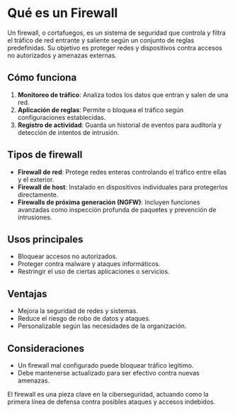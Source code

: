 # Qué es un Firewall

Un firewall, o cortafuegos, es un sistema de seguridad que controla y filtra el tráfico de red entrante y saliente según un conjunto de reglas predefinidas. Su objetivo es proteger redes y dispositivos contra accesos no autorizados y amenazas externas.

## Cómo funciona
1. **Monitoreo de tráfico**: Analiza todos los datos que entran y salen de una red.
2. **Aplicación de reglas**: Permite o bloquea el tráfico según configuraciones establecidas.
3. **Registro de actividad**: Guarda un historial de eventos para auditoría y detección de intentos de intrusión.

## Tipos de firewall
- **Firewall de red**: Protege redes enteras controlando el tráfico entre ellas y el exterior.
- **Firewall de host**: Instalado en dispositivos individuales para protegerlos directamente.
- **Firewalls de próxima generación (NGFW)**: Incluyen funciones avanzadas como inspección profunda de paquetes y prevención de intrusiones.

## Usos principales
- Bloquear accesos no autorizados.
- Proteger contra malware y ataques informáticos.
- Restringir el uso de ciertas aplicaciones o servicios.

## Ventajas
- Mejora la seguridad de redes y sistemas.
- Reduce el riesgo de robo de datos y ataques.
- Personalizable según las necesidades de la organización.

## Consideraciones
- Un firewall mal configurado puede bloquear tráfico legítimo.
- Debe mantenerse actualizado para ser efectivo contra nuevas amenazas.

El firewall es una pieza clave en la ciberseguridad, actuando como la primera línea de defensa contra posibles ataques y accesos indebidos.

